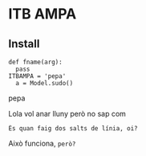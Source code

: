 # ITB AMPA
## Install

    def fname(arg):
      pass
    ITBAMPA = 'pepa'
      a = Model.sudo()
pepa

Lola vol anar lluny
    però no sap com

    És quan faig dos salts de línia, oi?

Això funciona, `però?`
